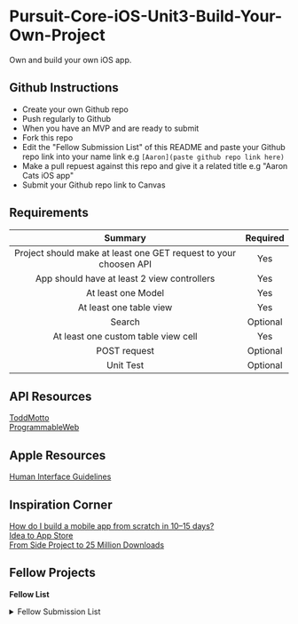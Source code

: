 # Pursuit-Core-iOS-Unit3-Build-Your-Own-Project
Own and build your own iOS app.

## Github Instructions 

- Create your own Github repo
- Push regularly to Github 
- When you have an MVP and are ready to submit
- Fork this repo
- Edit the "Fellow Submission List" of this README and paste your Github repo link
  into your name link e.g ```[Aaron](paste github repo link here)```   
- Make a pull repuest against this repo and give it a related title e.g "Aaron Cats iOS app"
- Submit your Github repo link to Canvas 

## Requirements 


| Summary | Required |
|:----:|:----:|
| Project should make at least one GET request to your choosen API | Yes |
| App should have at least 2 view controllers | Yes |
|  At least one Model | Yes |
| At least one table view | Yes | 
| Search | Optional |
| At least one custom table view cell | Yes | 
| POST request | Optional | 
| Unit Test | Optional | 


## API Resources 

[ToddMotto](https://github.com/toddmotto/public-apis)  
[ProgrammableWeb](https://www.programmableweb.com/apis)  

## Apple Resources 

[Human Interface Guidelines](https://developer.apple.com/design/human-interface-guidelines/ios/overview/themes/)  

## Inspiration Corner 

[How do I build a mobile app from scratch in 10–15 days?](https://www.quora.com/How-do-I-build-a-mobile-app-from-scratch-in-10%E2%80%9315-days-An-iOS-app-is-the-first-priority-followed-by-an-Android-platform-app)   
[Idea to App Store](https://uxdesign.cc/from-idea-to-app-store-building-my-first-ios-app-with-react-native-c64f1ed76fca)       
[From Side Project to 25 Million Downloads](https://medium.com/@codecademy/from-side-project-to-25-million-downloads-9e43c17cc245)     

## Fellow Projects 

**Fellow List**   
<details> 
  <summary>Fellow Submission List</summary> 
  
[Aaron](https://github.com/AaronCab/API-Project)  
[Alfredo]()  
[Alyson]()  
[Antonio]()  
[Ashli]()  
[Biron](https://github.com/BironSu/PokeDex)  
[Diego]()  
[Elizabeth](https://github.com/EliPeraza/GhibliMoviesInfo)  
[Genesis]()  
[Ian]()  
[Ibraheem]()  
[Jabeen]()  
[Jane]()  
[Jason](https://github.com/JasonD4/HolidayProject)  
[Jeffrey]()  
[Jevon]()  
[Jian]()  
[Jose]()  
[Joshua](https://github.com/JoshuaViera/RickAndMorty)  
[Kathy]()  
[Kevin]()  
[Leandro](https://github.com/leandrowauters/UFC-Project)  
[Manolova]()  
[Matthew](https://github.com/MattHuie/PokemonTCGApp)  
[Nathalie]()  
[Olimpia](https://github.com/Olimpia1988/NasaPics)  
[Oniel]()  
[Pritesh](https://github.com/PNadiadhara/DnDSpellTomb)  
[Ramu]()  
[Raymond]()  
[Stephanie](https://github.com/SLRAM/Pursuit-Core-iOS-Build-Your-Own-Project)  
[Tingxin]()  
[Yaz]()  
  
</details> 

